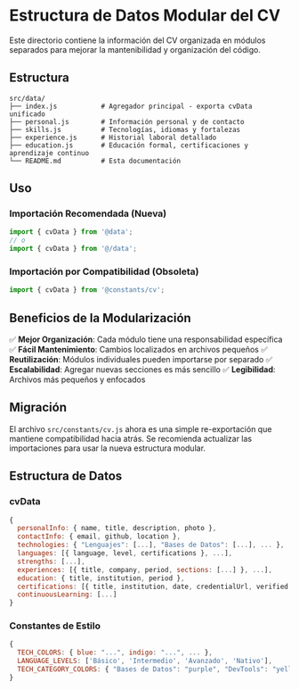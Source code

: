 # Estructura de Datos Modular del CV

Este directorio contiene la información del CV organizada en módulos separados para mejorar la mantenibilidad y organización del código.

## Estructura

```
src/data/
├── index.js           # Agregador principal - exporta cvData unificado
├── personal.js        # Información personal y de contacto
├── skills.js          # Tecnologías, idiomas y fortalezas
├── experience.js      # Historial laboral detallado
├── education.js       # Educación formal, certificaciones y aprendizaje continuo
└── README.md          # Esta documentación
```

## Uso

### Importación Recomendada (Nueva)
```javascript
import { cvData } from '@data';
// o
import { cvData } from '@/data';
```

### Importación por Compatibilidad (Obsoleta)
```javascript
import { cvData } from '@constants/cv';
```

## Beneficios de la Modularización

✅ **Mejor Organización**: Cada módulo tiene una responsabilidad específica
✅ **Fácil Mantenimiento**: Cambios localizados en archivos pequeños
✅ **Reutilización**: Módulos individuales pueden importarse por separado
✅ **Escalabilidad**: Agregar nuevas secciones es más sencillo
✅ **Legibilidad**: Archivos más pequeños y enfocados

## Migración

El archivo `src/constants/cv.js` ahora es una simple re-exportación que mantiene compatibilidad hacia atrás. Se recomienda actualizar las importaciones para usar la nueva estructura modular.

## Estructura de Datos

### cvData
```javascript
{
  personalInfo: { name, title, description, photo },
  contactInfo: { email, github, location },
  technologies: { "Lenguajes": [...], "Bases de Datos": [...], ... },
  languages: [{ language, level, certifications }, ...],
  strengths: [...],
  experiences: [{ title, company, period, sections: [...] }, ...],
  education: { title, institution, period },
  certifications: [{ title, institution, date, credentialUrl, verified }, ...],
  continuousLearning: [...]
}
```

### Constantes de Estilo
```javascript
{
  TECH_COLORS: { blue: "...", indigo: "...", ... },
  LANGUAGE_LEVELS: ['Básico', 'Intermedio', 'Avanzado', 'Nativo'],
  TECH_CATEGORY_COLORS: { "Bases de Datos": "purple", "DevTools": "yellow" }
}
```